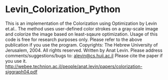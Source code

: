 # Levin_Colorization_Python
This is an implementation of the Colorization using Optimization by Levin et.al.. The method uses user-defined color strokes on a gray-scale image and colorize the image based on least-sqaure optimization. 
Usage of this code is free for research purposes only. Please refer to the above publication if you use the program.
Copyrights: The Hebrew University of Jerusalem, 2004. All rights reserved.
Written by Anat Levin. Please address comments/suggestions/bugs to: alevin@cs.huji.ac.il
Please cite the paper if you use it. 
http://webee.technion.ac.il/people/anat.levin/papers/colorization-siggraph04.pdf
